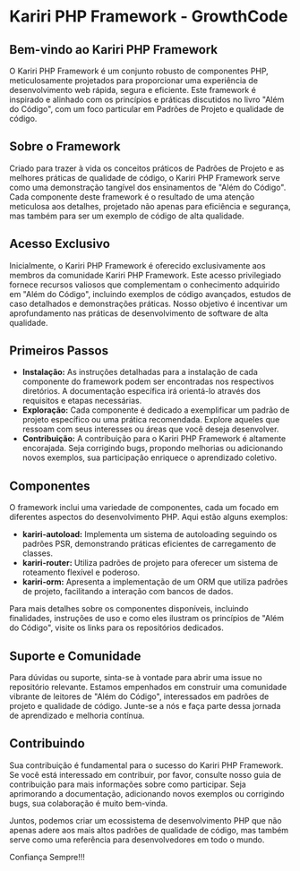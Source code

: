 # Kariri PHP Framework - GrowthCode

## Bem-vindo ao Kariri PHP Framework
O Kariri PHP Framework é um conjunto robusto de componentes PHP, meticulosamente projetados para proporcionar uma experiência de desenvolvimento web rápida, segura e eficiente. Este framework é inspirado e alinhado com os princípios e práticas discutidos no livro "Além do Código", com um foco particular em Padrões de Projeto e qualidade de código.

## Sobre o Framework
Criado para trazer à vida os conceitos práticos de Padrões de Projeto e as melhores práticas de qualidade de código, o Kariri PHP Framework serve como uma demonstração tangível dos ensinamentos de "Além do Código". Cada componente deste framework é o resultado de uma atenção meticulosa aos detalhes, projetado não apenas para eficiência e segurança, mas também para ser um exemplo de código de alta qualidade.

## Acesso Exclusivo
Inicialmente, o Kariri PHP Framework é oferecido exclusivamente aos membros da comunidade Kariri PHP Framework. Este acesso privilegiado fornece recursos valiosos que complementam o conhecimento adquirido em "Além do Código", incluindo exemplos de código avançados, estudos de caso detalhados e demonstrações práticas. Nosso objetivo é incentivar um aprofundamento nas práticas de desenvolvimento de software de alta qualidade.

## Primeiros Passos
- **Instalação:** As instruções detalhadas para a instalação de cada componente do framework podem ser encontradas nos respectivos diretórios. A documentação específica irá orientá-lo através dos requisitos e etapas necessárias.
- **Exploração:** Cada componente é dedicado a exemplificar um padrão de projeto específico ou uma prática recomendada. Explore aqueles que ressoam com seus interesses ou áreas que você deseja desenvolver.
- **Contribuição:** A contribuição para o Kariri PHP Framework é altamente encorajada. Seja corrigindo bugs, propondo melhorias ou adicionando novos exemplos, sua participação enriquece o aprendizado coletivo.

## Componentes
O framework inclui uma variedade de componentes, cada um focado em diferentes aspectos do desenvolvimento PHP. Aqui estão alguns exemplos:

- **kariri-autoload:** Implementa um sistema de autoloading seguindo os padrões PSR, demonstrando práticas eficientes de carregamento de classes.
- **kariri-router:** Utiliza padrões de projeto para oferecer um sistema de roteamento flexível e poderoso.
- **kariri-orm:** Apresenta a implementação de um ORM que utiliza padrões de projeto, facilitando a interação com bancos de dados.

Para mais detalhes sobre os componentes disponíveis, incluindo finalidades, instruções de uso e como eles ilustram os princípios de "Além do Código", visite os links para os repositórios dedicados.

## Suporte e Comunidade
Para dúvidas ou suporte, sinta-se à vontade para abrir uma issue no repositório relevante. Estamos empenhados em construir uma comunidade vibrante de leitores de "Além do Código", interessados em padrões de projeto e qualidade de código. Junte-se a nós e faça parte dessa jornada de aprendizado e melhoria contínua.

## Contribuindo
Sua contribuição é fundamental para o sucesso do Kariri PHP Framework. Se você está interessado em contribuir, por favor, consulte nosso guia de contribuição para mais informações sobre como participar. Seja aprimorando a documentação, adicionando novos exemplos ou corrigindo bugs, sua colaboração é muito bem-vinda.

Juntos, podemos criar um ecossistema de desenvolvimento PHP que não apenas adere aos mais altos padrões de qualidade de código, mas também serve como uma referência para desenvolvedores em todo o mundo.

Confiança Sempre!!!
